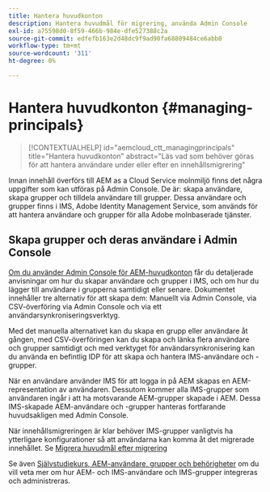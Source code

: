 ```yaml
---
title: Hantera huvudkonton
description: Hantera huvudmål för migrering, använda Admin Console
exl-id: a75598d0-8f59-466b-984e-dfe527388c2a
source-git-commit: edfefb163e2d48dc9f9ad90fa68809484ce6abb0
workflow-type: tm+mt
source-wordcount: '311'
ht-degree: 0%

---
```


# Hantera huvudkonton {#managing-principals}

>[!CONTEXTUALHELP]
>id="aemcloud_ctt_managingprincipals"
>title="Hantera huvudkonton"
>abstract="Läs vad som behöver göras för att hantera användare under eller efter en innehållsmigrering"

Innan innehåll överförs till AEM as a Cloud Service molnmiljö finns det några uppgifter som kan utföras på Admin Console.  De är: skapa användare, skapa grupper och tilldela användare till grupper. Dessa användare och grupper finns i IMS, Adobe Identity Management Service, som används för att hantera användare och grupper för alla Adobe molnbaserade tjänster.

## Skapa grupper och deras användare i Admin Console

[Om du använder Admin Console för AEM-huvudkonton](https://experienceleague.adobe.com/sv/docs/experience-manager-cloud-service/content/security/ims-support#how-to-set-up) får du detaljerade anvisningar om hur du skapar användare och grupper i IMS, och om hur du lägger till användare i grupperna samtidigt eller senare.  Dokumentet innehåller tre alternativ för att skapa dem: Manuellt via Admin Console, via CSV-överföring via Admin Console och via ett användarsynkroniseringsverktyg.

Med det manuella alternativet kan du skapa en grupp eller användare åt gången, med CSV-överföringen kan du skapa och länka flera användare och grupper samtidigt och med verktyget för användarsynkronisering kan du använda en befintlig IDP för att skapa och hantera IMS-användare och -grupper.

När en användare använder IMS för att logga in på AEM skapas en AEM-representation av användaren.  Dessutom kommer alla IMS-grupper som användaren ingår i att ha motsvarande AEM-grupper skapade i AEM.  Dessa IMS-skapade AEM-användare och -grupper hanteras fortfarande huvudsakligen med Admin Console.

När innehållsmigreringen är klar behöver IMS-grupper vanligtvis ha ytterligare konfigurationer så att användarna kan komma åt det migrerade innehållet.  Se [Migrera huvudmål efter migrering](/help/journey-migration/managing-principals-after-migration.md)

Se även [Självstudiekurs, AEM-användare, grupper och behörigheter](https://experienceleague.adobe.com/sv/docs/experience-manager-learn/cloud-service/accessing/aem-users-groups-and-permissions) om du vill veta mer om hur AEM- och IMS-användare och IMS-grupper integreras och administreras.
